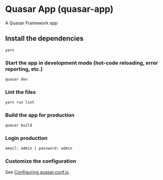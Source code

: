 # Quasar App (quasar-app)

A Quasar Framework app

## Install the dependencies
```bash
yarn
```

### Start the app in development mode (hot-code reloading, error reporting, etc.)
```bash
quasar dev
```

### Lint the files
```bash
yarn run lint
```

### Build the app for production
```bash
quasar build
```

### Login production
```bash
email: admin | password: admin
```

### Customize the configuration
See [Configuring quasar.conf.js](https://quasar.dev/quasar-cli/quasar-conf-js).
